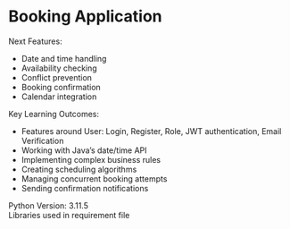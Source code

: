 # Booking Application

Next Features:
- Date and time handling
- Availability checking
- Conflict prevention
- Booking confirmation
- Calendar integration

Key Learning Outcomes:
- Features around User: Login, Register, Role, JWT authentication, Email Verification
- Working with Java’s date/time API
- Implementing complex business rules
- Creating scheduling algorithms
- Managing concurrent booking attempts
- Sending confirmation notifications

<span>Python Version: 3.11.5</span><br>
<span>Libraries used in requirement file</span>
